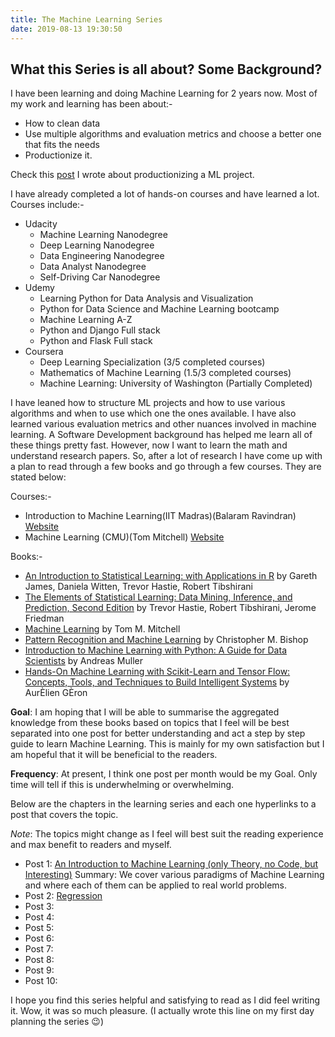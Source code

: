 ```yaml
---
title: The Machine Learning Series
date: 2019-08-13 19:30:50
---
```

## What this Series is all about? Some Background?
I have been learning and doing Machine Learning for 2 years now. Most of my work and learning has been about:-
- How to clean data
- Use multiple algorithms and evaluation metrics and choose a better one that fits the needs
- Productionize it.

Check this [post](https://vikramriyer.github.io/machine-learning-at-acceldata/) I wrote about productionizing a ML project.

I have already completed a lot of hands-on courses and have learned a lot. Courses include:-
- Udacity
  - Machine Learning Nanodegree
  - Deep Learning Nanodegree
  - Data Engineering Nanodegree
  - Data Analyst Nanodegree
  - Self-Driving Car Nanodegree
- Udemy
  - Learning Python for Data Analysis and Visualization
  - Python for Data Science and Machine Learning bootcamp
  - Machine Learning A-Z
  - Python and Django Full stack
  - Python and Flask Full stack
- Coursera
  - Deep Learning Specialization (3/5 completed courses)
  - Mathematics of Machine Learning (1.5/3 completed courses)
  - Machine Learning: University of Washington (Partially Completed)

I have leaned how to structure ML projects and how to use various algorithms and when to use which one the ones available. I have also learned various evaluation metrics and other nuances involved in machine learning. A Software Development background has helped me learn all of these things pretty fast. However, now I want to learn the math and understand research papers. So, after a lot of research I have come up with a plan to read through a few books and go through a few courses. They are stated below:

Courses:-
- Introduction to Machine Learning(IIT Madras)(Balaram Ravindran) [Website](onlinecourses.nptel.ac.in/noc19_cs53/)
- Machine Learning (CMU)(Tom Mitchell) [Website](https://www.cs.cmu.edu/~ninamf/courses/601sp15/lectures.shtml)

Books:-
- [An Introduction to Statistical Learning: with Applications in R](https://www.amazon.in/gp/product/1461471370/) by Gareth James, Daniela Witten, Trevor Hastie, Robert Tibshirani
- [The Elements of Statistical Learning: Data Mining, Inference, and Prediction, Second Edition](https://www.amazon.in/gp/product/0387848576/) by Trevor Hastie, Robert Tibshirani, Jerome Friedman
- [Machine Learning](https://www.amazon.in/Machine-Learning-Tom-M-Mitchell/dp/1259096955/) by Tom M. Mitchell
- [Pattern Recognition and Machine Learning](https://www.amazon.in/Pattern-Recognition-Learning-Information-Statistics/dp/0387310738/) by Christopher M. Bishop
- [Introduction to Machine Learning with Python: A Guide for Data Scientists](https://www.amazon.in/Introduction-Machine-Learning-Python-Scientists/dp/9352134575/) by Andreas Muller
- [Hands-On Machine Learning with Scikit-Learn and Tensor Flow: Concepts, Tools, and Techniques to Build Intelligent Systems](https://www.amazon.in/gp/product/9352135210/) by AurÈlien GÈron

__Goal__: I am hoping that I will be able to summarise the aggregated knowledge from these books based on topics that I feel will be best separated into one post for better understanding and act a step by step guide to learn Machine Learning. This is mainly for my own satisfaction but I am hopeful that it will be beneficial to the readers.

__Frequency__: At present, I think one post per month would be my Goal. Only time will tell if this is underwhelming or overwhelming.

Below are the chapters in the learning series and each one hyperlinks to a post that covers the topic.

_Note_: The topics might change as I feel will best suit the reading experience and max benefit to readers and myself.

- Post 1: [An Introduction to Machine Learning (only Theory, no Code, but Interesting)](http://0.0.0.0:5689/Intro-to-ML/)
Summary: We cover various paradigms of Machine Learning and where each of them can be applied to real world problems.
- Post 2: [Regression](http://0.0.0.0:5689/Regression/)
- Post 3:
- Post 4:
- Post 5:
- Post 6:
- Post 7:
- Post 8:
- Post 9:
- Post 10:

I hope you find this series helpful and satisfying to read as I did feel writing it. Wow, it was so much pleasure. (I actually wrote this line on my first day planning the series :wink:)
